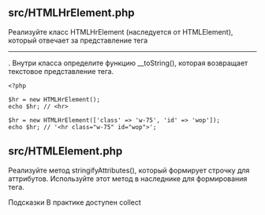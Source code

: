 ## src/HTMLHrElement.php
Реализуйте класс HTMLHrElement (наследуется от HTMLElement), который отвечает за представление тега <hr>. Внутри класса определите функцию __toString(), которая возвращает текстовое представление тега.

```
<?php

$hr = new HTMLHrElement();
echo $hr; // <hr>

$hr = new HTMLHrElement(['class' => 'w-75', 'id' => 'wop']);
echo $hr; // '<hr class="w-75" id="wop">';
```

## src/HTMLElement.php
Реализуйте метод stringifyAttributes(), который формирует строчку для аттрибутов. Используйте этот метод в наследнике для формирования тега.

Подсказки
В практике доступен collect
